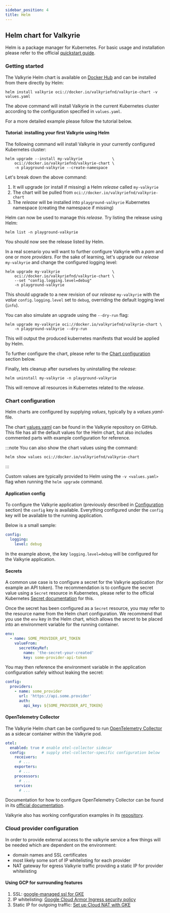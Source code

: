 ```yaml
---
sidebar_position: 4
title: Helm
---
```

## Helm chart for Valkyrie

Helm is a package manager for Kubernetes. For basic usage and installation please refer to the official [quickstart guide](https://helm.sh/docs/intro/quickstart/).

### Getting started

The Valkyrie Helm chart is available on [Docker Hub](https://hub.docker.com/r/valkyriefnd/valkyrie-chart) and can be
installed from there directly by Helm:

```shell
helm install valkyrie oci://docker.io/valkyriefnd/valkyrie-chart -v values.yaml
```

The above command will install Valkyrie in the current Kubernetes cluster according to the configuration specified in 
`values.yaml`.

For a more detailed example please follow the tutorial below.

#### Tutorial: installing your first Valkyrie using Helm

The following command will install Valkyrie in your currently configured Kubernetes cluster:

```shell
helm upgrade --install my-valkyrie             \
    oci://docker.io/valkyriefnd/valkyrie-chart \
    -n playground-valkyrie --create-namespace
```

Let's break down the above command:
1. It will upgrade (or install if missing) a Helm _release_ called `my-valkyrie`
2. The chart will be pulled from `oci://docker.io/valkyriefnd/valkyrie-chart`
3. The _release_ will be installed into `playground-valkyrie` Kubernetes namespace (creating the namespace if missing)

Helm can now be used to manage this _release_. Try listing the release using Helm:

```shell
helm list -n playground-valkyrie
```

You should now see the release listed by Helm.

In a real scenario you will want to further configure Valkyrie with a _pam_ and one or more _providers_. 
For the sake of learning, let's upgrade our _release_ `my-valkyrie` and change the configured logging level:

```shell
helm upgrade my-valkyrie                       \
    oci://docker.io/valkyriefnd/valkyrie-chart \
    --set "config.logging.level=debug"
    -n playground-valkyrie
```

This should upgrade to a new revision of our _release_ `my-valkyrie` with the _value_ `config.logging.level` set to `debug`,
overriding the default logging level (`info`).

You can also simulate an upgrade using the `--dry-run` flag:

```shell
helm upgrade my-valkyrie oci://docker.io/valkyriefnd/valkyrie-chart \
    -n playground-valkyrie --dry-run
```

This will output the produced kubernetes manifests that would be applied by Helm.

To further configure the chart, please refer to the [Chart configuration](#chart-configuration) section below.

Finally, lets cleanup after ourselves by uninstalling the _release_:

```shell
helm uninstall my-valkyrie -n playground-valkyrie
```

This will remove all resources in Kubernetes related to the _release_.

### Chart configuration

Helm charts are configured by supplying _values_, typically by a _values.yaml_-file.

The chart [values.yaml](https://github.com/valkyrie-fnd/valkyrie/blob/main/helm/values.yaml) can be found in the Valkyrie repository on GitHub.
This file has all the default values for the Helm chart, but also includes commented parts with example configuration for reference.

:::note
You can also show the chart values using the command:
```shell
helm show values oci://docker.io/valkyriefnd/valkyrie-chart
```
:::

Custom values are typically provided to Helm using the `-v <values.yaml>` flag when running the `helm upgrade` command.

#### Application config

To configure the Valkyrie application (previously described in [Configuration](./configuration) section) the `config` key is available. Everything configured under the `config` key will
be available to the running application.

Below is a small sample:
```yaml
config:
  logging:
    level: debug
```

In the example above, the key `logging.level=debug` will be configured for the Valkyrie application.

#### Secrets

A common use case is to configure a secret for the Valkyrie application (for example an API token).
The recommendation is to configure the secret value using a `Secret` resource in Kubernetes, please refer to the
official Kubernetes [Secret documentation](https://kubernetes.io/docs/concepts/configuration/secret/) for this.

Once the secret has been configured as a `Secret` resource, you may refer to the resource name from the Helm chart 
configuration. We recommend that you use the `env` key in the Helm chart, which allows the secret to be placed into
an environment variable for the running container.

```yaml
env:
  - name: SOME_PROVIDER_API_TOKEN
    valueFrom:
      secretKeyRef:
        name: 'the-secret-your-created'
        key: some-provider-api-token
```

You may then reference the environment variable in the application configuration safely without leaking the secret:

```yaml
config:
  providers:
    - name: some_provider
      url: 'https://api.some.provider'
      auth:
        api_key: ${SOME_PROVIDER_API_TOKEN}
```

#### OpenTelemetry Collector

The Valkyrie Helm chart can be configured to run [OpenTelemetry Collector](https://opentelemetry.io/docs/collector/)
as a sidecar container within the Valkyrie pod.

```yaml
otel:
  enabled: true # enable otel-collector sidecar
  config:       # supply otel-collector-specific configuration below
    receivers:
      # ...
    exporters:
      # ...
    processors:
      # ...
    service:
      # ...
```

Documentation for how to configure OpenTelemetry Collector can be found in its [official documentation](https://opentelemetry.io/docs/collector/configuration/).

Valkyrie also has working configuration examples in its [repository](https://github.com/valkyrie-fnd/valkyrie/tree/main/ops/otel).

### Cloud provider configuration

In order to provide external access to the valkyrie service a few things will be needed which are
dependent on the environment:
- domain names and SSL certificates
- most likely some sort of IP whitelisting for each provider
- NAT gateway for egress Valkyrie traffic providing a static IP for provider whitelisting

#### Using GCP for surrounding features
1. SSL: [google-managed ssl for GKE](https://cloud.google.com/kubernetes-engine/docs/how-to/managed-certs)
2. IP whitelisting: [Google Cloud Armor Ingress security policy](https://cloud.google.com/kubernetes-engine/docs/how-to/ingress-features#cloud_armor)
3. Static IP for outgoing traffic: [Set up Cloud NAT with GKE](https://cloud.google.com/nat/docs/gke-example)
